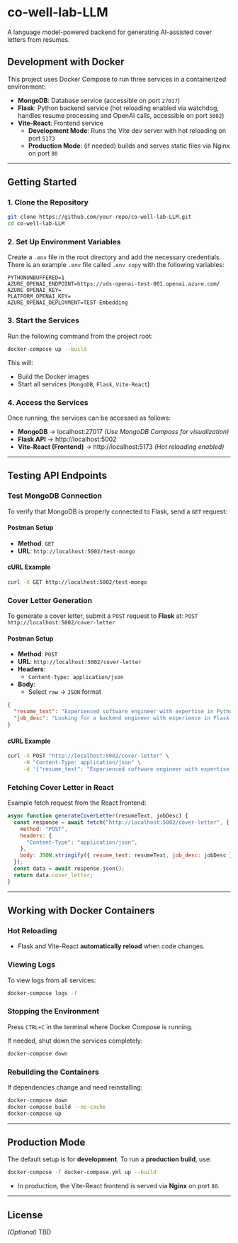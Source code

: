 # co-well-lab-LLM

A language model-powered backend for generating AI-assisted cover letters from resumes.

## Development with Docker

This project uses Docker Compose to run three services in a containerized environment:

- **MongoDB**: Database service (accessible on port `27017`)
- **Flask**: Python backend service (hot reloading enabled via watchdog, handles resume processing and OpenAI calls, accessible on port `5002`)
- **Vite-React**: Frontend service
  - **Development Mode**: Runs the Vite dev server with hot reloading on port `5173`
  - **Production Mode**: (if needed) builds and serves static files via Nginx on port `80`

---

## **Getting Started**

### **1. Clone the Repository**

```sh
git clone https://github.com/your-repo/co-well-lab-LLM.git
cd co-well-lab-LLM
```

### **2. Set Up Environment Variables**

Create a `.env` file in the root directory and add the necessary credentials.  
There is an example `.env` file called `.env copy` with the following variables:

```env
PYTHONUNBUFFERED=1
AZURE_OPENAI_ENDPOINT=https://vds-openai-test-001.openai.azure.com/
AZURE_OPENAI_KEY=
PLATFORM_OPENAI_KEY=
AZURE_OPENAI_DEPLOYMENT=TEST-Embedding
```

### **3. Start the Services**

Run the following command from the project root:

```sh
docker-compose up --build
```

This will:

- Build the Docker images
- Start all services (`MongoDB`, `Flask`, `Vite-React`)

### **4. Access the Services**

Once running, the services can be accessed as follows:

- **MongoDB** → localhost:27017 _(Use MongoDB Compass for visualization)_
- **Flask API** → http://localhost:5002
- **Vite-React (Frontend)** → http://localhost:5173 _(Hot reloading enabled)_

---

## **Testing API Endpoints**

### **Test MongoDB Connection**

To verify that MongoDB is properly connected to Flask, send a `GET` request:

#### **Postman Setup**

- **Method**: `GET`
- **URL**: `http://localhost:5002/test-mongo`

#### **cURL Example**

```sh
curl -X GET http://localhost:5002/test-mongo
```

### **Cover Letter Generation**

To generate a cover letter, submit a `POST` request to **Flask** at:
`POST http://localhost:5002/cover-letter`

#### **Postman Setup**

- **Method**: `POST`
- **URL**: `http://localhost:5002/cover-letter`
- **Headers**:
  - `Content-Type: application/json`
- **Body**:
  - Select `raw` → `JSON` format

```json
{
  "resume_text": "Experienced software engineer with expertise in Python and backend development.",
  "job_desc": "Looking for a backend engineer with experience in Flask and MongoDB."
}
```

#### **cURL Example**

```sh
curl -X POST "http://localhost:5002/cover-letter" \
     -H "Content-Type: application/json" \
     -d '{"resume_text": "Experienced software engineer with expertise in Python and backend development.", "job_desc": "Looking for a backend engineer with experience in Flask and MongoDB."}'
```

### **Fetching Cover Letter in React**

Example fetch request from the React frontend:

```javascript
async function generateCoverLetter(resumeText, jobDesc) {
  const response = await fetch("http://localhost:5002/cover-letter", {
    method: "POST",
    headers: {
      "Content-Type": "application/json",
    },
    body: JSON.stringify({ resume_text: resumeText, job_desc: jobDesc }),
  });
  const data = await response.json();
  return data.cover_letter;
}
```

---

## **Working with Docker Containers**

### **Hot Reloading**

- Flask and Vite-React **automatically reload** when code changes.

### **Viewing Logs**

To view logs from all services:

```sh
docker-compose logs -f
```

### **Stopping the Environment**

Press `CTRL+C` in the terminal where Docker Compose is running.

If needed, shut down the services completely:

```sh
docker-compose down
```

### **Rebuilding the Containers**

If dependencies change and need reinstalling:

```sh
docker-compose down
docker-compose build --no-cache
docker-compose up
```

---

## **Production Mode**

The default setup is for **development**. To run a **production build**, use:

```sh
docker-compose -f docker-compose.yml up --build
```

- In production, the Vite-React frontend is served via **Nginx** on port `80`.

---

## **License**

_(Optional)_ TBD
